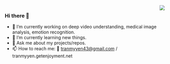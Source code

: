 <a href="https://github.com/MyYen2004">
   <img align="right" src="https://github-readme-stats.vercel.app/api?username=MyYen2004&show_icons=true&theme=dark"/>
</a>

### Hi there 👋
- 🔭 I’m currently working on deep video understanding, medical image analysis, emotion recognition.
- 🌱 I’m currently learning new things.
- 💬 Ask me about my projects/repos.
- 📫 How to reach me: 📨 tranmyyen43@gmail.com / tranmyyen.getenjoyment.net
